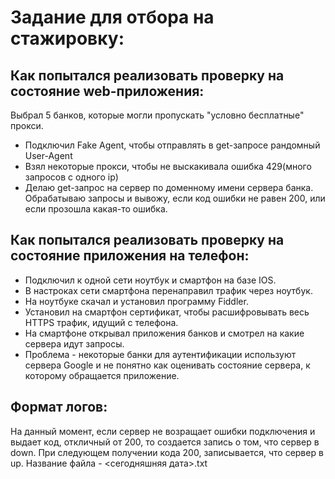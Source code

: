 # Задание для отбора на стажировку:

## Как попытался реализовать проверку на состояние web-приложения:

Выбрал 5 банков, которые могли пропускать "условно бесплатные" прокси.

+ Подключил Fake Agent, чтобы отправлять в get-запросе рандомный User-Agent
+ Взял некоторые прокси, чтобы не выскакивала ошибка 429(много запросов с одного ip)
+ Делаю get-запрос на сервер по доменному имени сервера банка. Обрабатываю запросы и вывожу, если код ошибки не равен 200, или если прозошла какая-то ошибка.

## Как попытался реализовать проверку на состояние приложения на телефон:
+ Подключил к одной сети ноутбук и смартфон на базе IOS.
+ В настроках сети смартфона перенаправил трафик через ноутбук.
+ На ноутбуке скачал и установил программу Fiddler.
+ Установил на смартфон сертификат, чтобы расшифровывать весь HTTPS трафик, идущий с телефона.
+ На смартфоне открывал приложения банков и смотрел на какие сервера идут запросы.
+ Проблема - некоторые банки для аутентификации используют сервера Google и не понятно как оценивать состояние сервера, к которому обращается приложение.

## Формат логов:
На данный момент, если сервер не возращает ошибки подключения и выдает код, откличный от 200, то создается запись о том, что сервер в down. При следующем получении кода 200, записывается, что сервер в up.
Название файла - <сегодняшняя дата>.txt